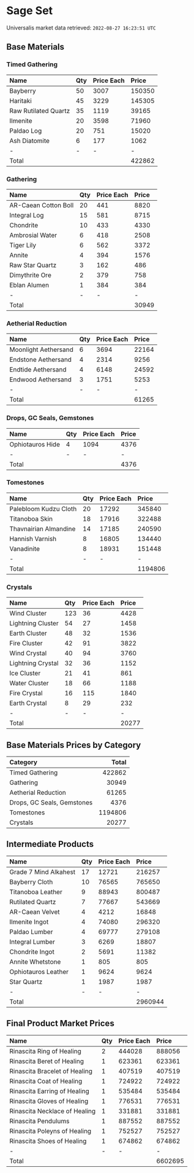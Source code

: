 # Sage Set

Universalis market data retrieved: `2022-08-27 16:23:51 UTC`

## Base Materials

### Timed Gathering

| Name                 | Qty   | Price Each   | Price   |
|:---------------------|:------|:-------------|:--------|
| Bayberry             | 50    | 3007         | 150350  |
| Haritaki             | 45    | 3229         | 145305  |
| Raw Rutilated Quartz | 35    | 1119         | 39165   |
| Ilmenite             | 20    | 3598         | 71960   |
| Paldao Log           | 20    | 751          | 15020   |
| Ash Diatomite        | 6     | 177          | 1062    |
| -                    | -     | -            | -       |
| Total                |       |              | 422862  |

### Gathering

| Name                 | Qty   | Price Each   | Price   |
|:---------------------|:------|:-------------|:--------|
| AR-Caean Cotton Boll | 20    | 441          | 8820    |
| Integral Log         | 15    | 581          | 8715    |
| Chondrite            | 10    | 433          | 4330    |
| Ambrosial Water      | 6     | 418          | 2508    |
| Tiger Lily           | 6     | 562          | 3372    |
| Annite               | 4     | 394          | 1576    |
| Raw Star Quartz      | 3     | 162          | 486     |
| Dimythrite Ore       | 2     | 379          | 758     |
| Eblan Alumen         | 1     | 384          | 384     |
| -                    | -     | -            | -       |
| Total                |       |              | 30949   |

### Aetherial Reduction

| Name                 | Qty   | Price Each   | Price   |
|:---------------------|:------|:-------------|:--------|
| Moonlight Aethersand | 6     | 3694         | 22164   |
| Endstone Aethersand  | 4     | 2314         | 9256    |
| Endtide Aethersand   | 4     | 6148         | 24592   |
| Endwood Aethersand   | 3     | 1751         | 5253    |
| -                    | -     | -            | -       |
| Total                |       |              | 61265   |

### Drops, GC Seals, Gemstones

| Name             | Qty   | Price Each   | Price   |
|:-----------------|:------|:-------------|:--------|
| Ophiotauros Hide | 4     | 1094         | 4376    |
| -                | -     | -            | -       |
| Total            |       |              | 4376    |

### Tomestones

| Name                  | Qty   | Price Each   | Price   |
|:----------------------|:------|:-------------|:--------|
| Palebloom Kudzu Cloth | 20    | 17292        | 345840  |
| Titanoboa Skin        | 18    | 17916        | 322488  |
| Thavnairian Almandine | 14    | 17185        | 240590  |
| Hannish Varnish       | 8     | 16805        | 134440  |
| Vanadinite            | 8     | 18931        | 151448  |
| -                     | -     | -            | -       |
| Total                 |       |              | 1194806 |

### Crystals

| Name              | Qty   | Price Each   | Price   |
|:------------------|:------|:-------------|:--------|
| Wind Cluster      | 123   | 36           | 4428    |
| Lightning Cluster | 54    | 27           | 1458    |
| Earth Cluster     | 48    | 32           | 1536    |
| Fire Cluster      | 42    | 91           | 3822    |
| Wind Crystal      | 40    | 94           | 3760    |
| Lightning Crystal | 32    | 36           | 1152    |
| Ice Cluster       | 21    | 41           | 861     |
| Water Cluster     | 18    | 66           | 1188    |
| Fire Crystal      | 16    | 115          | 1840    |
| Earth Crystal     | 8     | 29           | 232     |
| -                 | -     | -            | -       |
| Total             |       |              | 20277   |

## Base Materials Prices by Category

| Category                   |   Total |
|:---------------------------|--------:|
| Timed Gathering            |  422862 |
| Gathering                  |   30949 |
| Aetherial Reduction        |   61265 |
| Drops, GC Seals, Gemstones |    4376 |
| Tomestones                 | 1194806 |
| Crystals                   |   20277 |

## Intermediate Products

| Name                  | Qty   | Price Each   | Price   |
|:----------------------|:------|:-------------|:--------|
| Grade 7 Mind Alkahest | 17    | 12721        | 216257  |
| Bayberry Cloth        | 10    | 76565        | 765650  |
| Titanoboa Leather     | 9     | 88943        | 800487  |
| Rutilated Quartz      | 7     | 77667        | 543669  |
| AR-Caean Velvet       | 4     | 4212         | 16848   |
| Ilmenite Ingot        | 4     | 74080        | 296320  |
| Paldao Lumber         | 4     | 69777        | 279108  |
| Integral Lumber       | 3     | 6269         | 18807   |
| Chondrite Ingot       | 2     | 5691         | 11382   |
| Annite Whetstone      | 1     | 805          | 805     |
| Ophiotauros Leather   | 1     | 9624         | 9624    |
| Star Quartz           | 1     | 1987         | 1987    |
| -                     | -     | -            | -       |
| Total                 |       |              | 2960944 |

## Final Product Market Prices

| Name                          | Qty   | Price Each   | Price   |
|:------------------------------|:------|:-------------|:--------|
| Rinascita Ring of Healing     | 2     | 444028       | 888056  |
| Rinascita Beret of Healing    | 1     | 623361       | 623361  |
| Rinascita Bracelet of Healing | 1     | 407519       | 407519  |
| Rinascita Coat of Healing     | 1     | 724922       | 724922  |
| Rinascita Earring of Healing  | 1     | 535484       | 535484  |
| Rinascita Gloves of Healing   | 1     | 776531       | 776531  |
| Rinascita Necklace of Healing | 1     | 331881       | 331881  |
| Rinascita Pendulums           | 1     | 887552       | 887552  |
| Rinascita Poleyns of Healing  | 1     | 752527       | 752527  |
| Rinascita Shoes of Healing    | 1     | 674862       | 674862  |
| -                             | -     | -            | -       |
| Total                         |       |              | 6602695 |